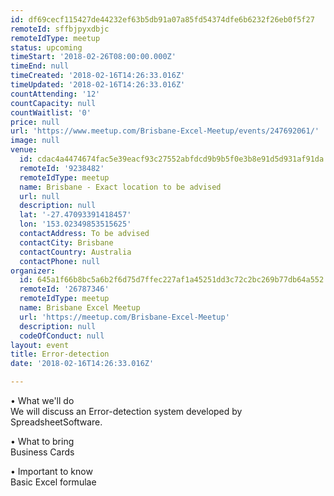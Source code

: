 ```yaml
---
id: df69cecf115427de44232ef63b5db91a07a85fd54374dfe6b6232f26eb0f5f27
remoteId: sffbjpyxdbjc
remoteIdType: meetup
status: upcoming
timeStart: '2018-02-26T08:00:00.000Z'
timeEnd: null
timeCreated: '2018-02-16T14:26:33.016Z'
timeUpdated: '2018-02-16T14:26:33.016Z'
countAttending: '12'
countCapacity: null
countWaitlist: '0'
price: null
url: 'https://www.meetup.com/Brisbane-Excel-Meetup/events/247692061/'
image: null
venue:
  id: cdac4a4474674fac5e39eacf93c27552abfdcd9b9b5f0e3b8e91d5d931af91da
  remoteId: '9238482'
  remoteIdType: meetup
  name: Brisbane - Exact location to be advised
  url: null
  description: null
  lat: '-27.47093391418457'
  lon: '153.02349853515625'
  contactAddress: To be advised
  contactCity: Brisbane
  contactCountry: Australia
  contactPhone: null
organizer:
  id: 645a1f66b8bc5a6b2f6d75d7ffec227af1a45251dd3c72c2bc269b77db64a552
  remoteId: '26787346'
  remoteIdType: meetup
  name: Brisbane Excel Meetup
  url: 'https://meetup.com/Brisbane-Excel-Meetup'
  description: null
  codeOfConduct: null
layout: event
title: Error-detection
date: '2018-02-16T14:26:33.016Z'

---
```

<p>• What we'll do<br/>We will discuss an Error-detection system developed by SpreadsheetSoftware.</p> <p>• What to bring<br/>Business Cards</p> <p>• Important to know<br/>Basic Excel formulae</p>
